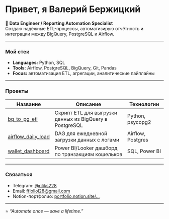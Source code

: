 #  Привет, я Валерий Бержицкий  

🎯 **Data Engineer / Reporting Automation Specialist**  
Создаю надёжные ETL-процессы, автоматизирую отчётность и интеграции между BigQuery, PostgreSQL и Airflow.  

---

### Мой стек
- **Languages:** Python, SQL  
- **Tools:** Airflow, PostgreSQL, BigQuery, Git, Pandas  
- **Focus:** автоматизация ETL, агрегации, аналитические пайплайны  

---

### Проекты
| Название | Описание | Технологии |
|-----------|-----------|-------------|
| [bq_to_pg_etl](https://github.com/valeriy-berzhitskiy/airflow_bigquery_scor_load) | Скрипт ETL для выгрузки данных из BigQuery в PostgreSQL | Python, psycopg2 |
| [airflow_daily_load](https://github.com/valeriy-berzhitskiy/airflow_daily_load) | DAG для ежедневной загрузки данных с логами | Airflow, Postgres |
| [wallet_dashboard](https://github.com/valeriy-berzhitskiy/wallet_dashboard) | Power BI/Looker дашборд по транзакциям кошельков | SQL, Power BI |

---

### Связаться
- Telegram: [@riliks228](https://t.me/@riliks228)
- Email: fflollol28@gmail.com
- Notion-портфолио: [portfolio.notion.site/...](#)

---
⭐️ *“Automate once — save a lifetime.”*
